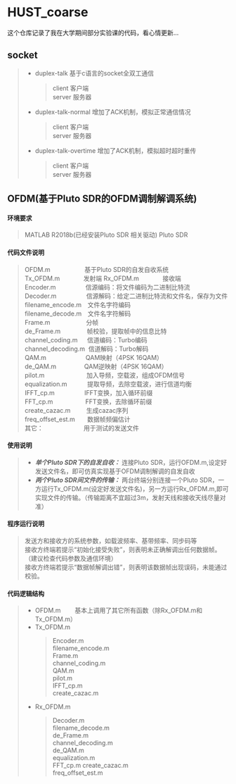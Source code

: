 # HUST_coarse
这个仓库记录了我在大学期间部分实验课的代码，看心情更新...  
## socket  
>* duplex-talk              基于c语言的socket全双工通信  
>   >client                  客户端  
>   >server                  服务器  
>* duplex-talk-normal       增加了ACK机制，模拟正常通信情况
>   >client                  客户端  
>   >server                  服务器  
>* duplex-talk-overtime     增加了ACK机制，模拟超时超时重传  
>   >client                  客户端  
>   >server                  服务器  
## OFDM(基于Pluto SDR的OFDM调制解调系统)  
#### 环境要求  
> MATLAB R2018b(已经安装Pluto SDR 相关驱动)
> Pluto SDR
#### 代码文件说明  
> OFDM.m &emsp;&emsp;&emsp;&emsp;&emsp;&nbsp;基于Pluto SDR的自发自收系统  
> Tx_OFDM.m &emsp;&emsp;&emsp;&nbsp; 发射端
> Rx_OFDM.m &emsp;&emsp;&emsp;&nbsp; 接收端  
> Encoder.m &emsp;&emsp;&emsp;&emsp;&nbsp; 信源编码：将文件编码为二进制比特流  
> Decoder.m &emsp;&emsp;&emsp;&emsp;&nbsp; 信源解码：给定二进制比特流和文件名，保存为文件  
> filename_encode.m&emsp;文件名字符编码  
> filename_decode.m&emsp;文件名字符解码  
> Frame.m &emsp; &emsp; &emsp;&emsp;&emsp;分帧  
> de_Frame.m &emsp;&emsp;&emsp;&emsp;帧校验，提取帧中的信息比特  
> channel_coding.m &emsp;&nbsp;信道编码：Turbo编码  
> channel_decoding.m &nbsp;信道解码：Turbo解码  
> QAM.m  &emsp; &emsp; &emsp;&emsp;&emsp; &nbsp;QAM映射（4PSK 16QAM）  
> de_QAM.m &emsp;&emsp;&emsp;&emsp;&nbsp;QAM逆映射（4PSK 16QAM）  
> pilot.m &emsp; &emsp; &emsp;&emsp;&emsp;&emsp;加入导频，空载波，组成OFDM信号  
> equalization.m &emsp;&emsp;&emsp;提取导频，去除空载波，进行信道均衡  
> IFFT_cp.m &emsp;&emsp; &emsp;&emsp; IFFT变换，加入循环前缀  
> FFT_cp.m &emsp;&emsp;&emsp;&emsp;&emsp;FFT变换，去除循环前缀  
> create_cazac.m &emsp;&emsp; 生成cazac序列  
> freq_offset_est.m&emsp;&emsp;数据帧频偏估计  
> 其它：&emsp; &emsp; &emsp;&emsp;&emsp;&emsp;用于测试的发送文件
#### 使用说明  
> * ***单个Pluto SDR下的自发自收：*** 连接Pluto SDR，运行OFDM.m,设定好发送文件名，即可仿真实现基于OFDM调制解调的自发自收  
> * ***两个Pluto SDR间文件的传输：*** 两台终端分别连接一个Pluto SDR，一方运行Tx_OFDM.m(设定好发送文件名)，另一方运行Rx_OFDM.m,即可实现文件的传输。（传输距离不宜超过3m，发射天线和接收天线尽量对准） 
#### 程序运行说明
>发送方和接收方的系统参数，如载波频率、基带频率、同步码等  
> 接收方终端若提示“初始化接受失败”，则表明未正确解调出任何数据帧。（建议检查代码参数及通信环境）  
> 接收方终端若提示“数据帧解调出错”，则表明该数据帧出现误码，未能通过校验。
#### 代码逻辑结构
>* OFDM.m &emsp;&emsp;基本上调用了其它所有函数（除Rx_OFDM.m和Tx_OFDM.m）  
>* Tx_OFDM.m  
>   > Encoder.m  
>   > filename_encode.m  
>   > Frame.m  
>   > channel_coding.m  
>   > QAM.m  
>   > pilot.m  
>   > IFFT_cp.m  
>   > create_cazac.m  
>* Rx_OFDM.m  
>   > Decoder.m  
>   > filename_decode.m  
>   > de_Frame.m  
>   > channel_decoding.m  
>   > de_QAM.m  
>   > equalization.m  
>   > FFT_cp.m 
>   > create_cazac.m  
>   > freq_offset_est.m  
